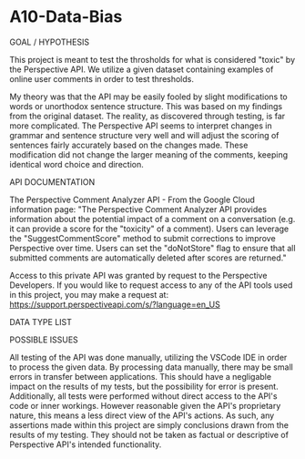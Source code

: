 # A10-Data-Bias

GOAL / HYPOTHESIS

This project is meant to test the throsholds for what is considered "toxic" by the Perspective API. We utilize a given dataset containing examples of online user comments in order to test thresholds.

My theory was that the API may be easily fooled by slight modifications to words or unorthodox sentence structure. This was based on my findings from the original dataset. The reality, as discovered through testing, is far more complicated. The Perspective API seems to interpret changes in grammar and sentence structure very well and will adjust the scoring of sentences fairly accurately based on the changes made. These modification did not change the larger meaning of the comments, keeping identical word choice and direction.

API DOCUMENTATION

The Perspective Comment Analyzer API - From the Google Cloud information page: "The Perspective Comment Analyzer API provides information about the potential impact of a comment on a conversation (e.g. it can provide a score for the "toxicity" of a comment). Users can leverage the "SuggestCommentScore" method to submit corrections to improve Perspective over time. Users can set the "doNotStore" flag to ensure that all submitted comments are automatically deleted after scores are returned." 

Access to this private API was granted by request to the Perspective Developers. If you would like to request access to any of the API tools used in this project, you may make a request at: https://support.perspectiveapi.com/s/?language=en_US

DATA TYPE LIST



POSSIBLE ISSUES

All testing of the API was done manually, utilizing the VSCode IDE in order to process the given data. By processing data manually, there may be small errors in transfer between applications. This should have a negligable impact on the results of my tests, but the possibility for error is present.
Additionally, all tests were performed without direct access to the API's code or inner workings. However reasonable given the API's proprietary nature, this means a less direct view of the API's actions. As such, any assertions made within this project are simply conclusions drawn from the results of my testing. They should not be taken as factual or descriptive of Perspective API's intended functionality.
